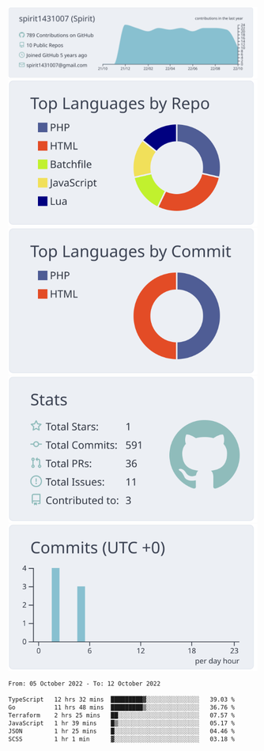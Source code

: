 [![](https://raw.githubusercontent.com/spirit1431007/spirit1431007/master/profile-summary-card-output/nord_bright/0-profile-details.svg)](https://git.io/spiritx)
[![](https://raw.githubusercontent.com/spirit1431007/spirit1431007/master/profile-summary-card-output/nord_bright/1-repos-per-language.svg)](https://git.io/spiritx) [![](https://raw.githubusercontent.com/spirit1431007/spirit1431007/master/profile-summary-card-output/nord_bright/2-most-commit-language.svg)](https://git.io/spiritx)
[![](https://raw.githubusercontent.com/spirit1431007/spirit1431007/master/profile-summary-card-output/nord_bright/3-stats.svg)](https://git.io/spiritx) [![](https://raw.githubusercontent.com/spirit1431007/spirit1431007/master/profile-summary-card-output/nord_bright/4-productive-time.svg)](https://git.io/spiritx)

<!--START_SECTION:waka-->

```text
From: 05 October 2022 - To: 12 October 2022

TypeScript   12 hrs 32 mins  █████████▓░░░░░░░░░░░░░░░   39.03 %
Go           11 hrs 48 mins  █████████▒░░░░░░░░░░░░░░░   36.76 %
Terraform    2 hrs 25 mins   ██░░░░░░░░░░░░░░░░░░░░░░░   07.57 %
JavaScript   1 hr 39 mins    █▒░░░░░░░░░░░░░░░░░░░░░░░   05.17 %
JSON         1 hr 25 mins    █░░░░░░░░░░░░░░░░░░░░░░░░   04.46 %
SCSS         1 hr 1 min      ▓░░░░░░░░░░░░░░░░░░░░░░░░   03.18 %
```

<!--END_SECTION:waka-->
